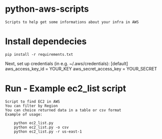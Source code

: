 # python-aws-scripts

    Scripts to help get some informations about your infra in AWS

# Install dependecies
    pip install -r requirements.txt

Next, set up credentials (in e.g. ~/.aws/credentials):
    [default]
    aws_access_key_id = YOUR_KEY
    aws_secret_access_key = YOUR_SECRET

# Run - Example ec2_list script
    Script to find EC2 in AWS
    You can filter by Region 
    You can choice returned data in a table or csv format
    Example of usage:

        python ec2_list.py 
        python ec2_list.py -o csv
        python ec2_list.py -r us-east-1
